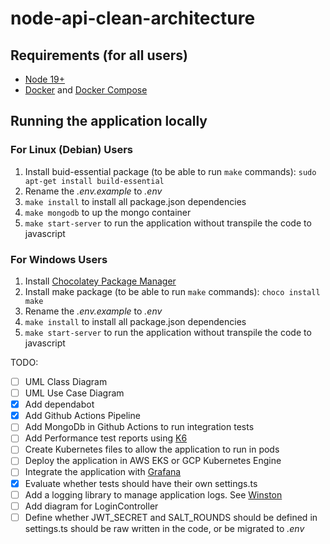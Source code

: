 # node-api-clean-architecture

## Requirements (for all users)
* [Node 19+](https://nodejs.org/en)
* [Docker](https://docs.docker.com/engine/install/) and [Docker Compose](https://docs.docker.com/compose/)

## Running the application locally

### For Linux (Debian) Users
1. Install buid-essential package (to be able to run `make` commands): `sudo apt-get install build-essential`
2. Rename the *.env.example* to *.env*
3. `make install` to install all package.json dependencies
4. `make mongodb` to up the mongo container
5. `make start-server` to run the application without transpile the code to javascript

### For Windows Users
1. Install [Chocolatey Package Manager](https://chocolatey.org/install)
2. Install make package (to be able to run `make` commands): `choco install make`
3. Rename the *.env.example* to *.env*
4. `make install` to install all package.json dependencies
5. `make start-server` to run the application without transpile the code to javascript


TODO:
- [ ] UML Class Diagram
- [ ] UML Use Case Diagram
- [x] Add dependabot
- [x] Add Github Actions Pipeline
- [ ] Add MongoDb in Github Actions to run integration tests
- [ ] Add Performance test reports using [K6](https://k6.io/)
- [ ] Create Kubernetes files to allow the application to run in pods
- [ ] Deploy the application in AWS EKS or GCP Kubernetes Engine
- [ ] Integrate the application with [Grafana](https://grafana.com/)
- [x] Evaluate whether tests should have their own settings.ts
- [ ] Add a logging library to manage application logs. See [Winston](https://www.npmjs.com/package/winston)
- [ ] Add diagram for LoginController
- [ ] Define whether JWT_SECRET and SALT_ROUNDS should be defined in settings.ts should be raw written in the code, or be migrated to *.env*